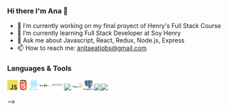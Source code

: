 ### Hi there I'm Ana 👋
- 🔭 I’m currently working on my final proyect of Henry's Full Stack Course
- 🌱 I’m currently learning Full Stack Developer at Soy Henry
- 💬 Ask me about Javascript, React, Redux, Node.js, Express
- 📫 How to reach me: anitaeatjobs@gmail.com 

### Languages & Tools 
<img src='https://raw.githubusercontent.com/devicons/devicon/master/icons/javascript/javascript-original.svg' width='25'><img src='https://raw.githubusercontent.com/devicons/devicon/master/icons/html5/html5-original-wordmark.svg' width='25'><img src='https://raw.githubusercontent.com/devicons/devicon/master/icons/react/react-original-wordmark.svg' width='25'><img src='https://raw.githubusercontent.com/devicons/devicon/master/icons/nodejs/nodejs-original-wordmark.svg' width='25'> <img src='https://raw.githubusercontent.com/devicons/devicon/master/icons/express/express-original-wordmark.svg' width='25'> <img src='https://camo.githubusercontent.com/fbfcb9e3dc648adc93bef37c718db16c52f617ad055a26de6dc3c21865c3321d/68747470733a2f2f7777772e766563746f726c6f676f2e7a6f6e652f6c6f676f732f6769742d73636d2f6769742d73636d2d69636f6e2e737667' width='25'> <img src='https://raw.githubusercontent.com/devicons/devicon/master/icons/mysql/mysql-original-wordmark.svg' width='25'><img src='https://raw.githubusercontent.com/devicons/devicon/master/icons/postgresql/postgresql-original-wordmark.svg' width='25'><img src='https://camo.githubusercontent.com/5fa137d222dde7b69acd22c6572a065ce3656e6ffa1f5e88c1b5c7a935af3cc6/68747470733a2f2f63646e2e6a7364656c6976722e6e65742f67682f64657669636f6e732f64657669636f6e2f69636f6e732f7673636f64652f7673636f64652d6f726967696e616c2e737667' width='25'><img src='https://camo.githubusercontent.com/c3fc2502421ea45b46698a4db62f25d0ef49c765f197b1a8fd00eaed5548b1db/68747470733a2f2f63646e2e6a7364656c6976722e6e65742f67682f64657669636f6e732f64657669636f6e2f69636f6e732f736c61636b2f736c61636b2d6f726967696e616c2e737667' width='25'>
 
 













-->
